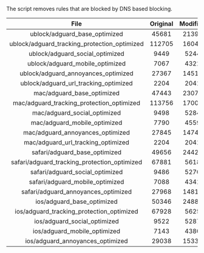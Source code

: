 The script removes rules that are blocked by DNS based blocking.


| File | Original | Modified |
|:----:|:-----:|:-----:|
| ublock/adguard_base_optimized | 45681 | 21394 |
| ublock/adguard_tracking_protection_optimized | 112705 | 16047 |
| ublock/adguard_social_optimized | 9449 | 5244 |
| ublock/adguard_mobile_optimized | 7067 | 4321 |
| ublock/adguard_annoyances_optimized | 27367 | 14515 |
| ublock/adguard_url_tracking_optimized | 2204 | 2041 |
| mac/adguard_base_optimized | 47443 | 23077 |
| mac/adguard_tracking_protection_optimized | 113756 | 17001 |
| mac/adguard_social_optimized | 9498 | 5284 |
| mac/adguard_mobile_optimized | 7790 | 4559 |
| mac/adguard_annoyances_optimized | 27845 | 14743 |
| mac/adguard_url_tracking_optimized | 2204 | 2041 |
| safari/adguard_base_optimized | 49656 | 24426 |
| safari/adguard_tracking_protection_optimized | 67881 | 5618 |
| safari/adguard_social_optimized | 9486 | 5270 |
| safari/adguard_mobile_optimized | 7088 | 4341 |
| safari/adguard_annoyances_optimized | 27968 | 14816 |
| ios/adguard_base_optimized | 50346 | 24889 |
| ios/adguard_tracking_protection_optimized | 67928 | 5625 |
| ios/adguard_social_optimized | 9522 | 5287 |
| ios/adguard_mobile_optimized | 7143 | 4380 |
| ios/adguard_annoyances_optimized | 29038 | 15338 |